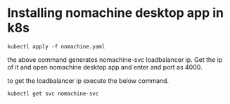 # Installing nomachine desktop app in k8s

```
kubectl apply -f nomachine.yaml
```

the above command generates nomachine-svc loadbalancer ip. Get the ip of it and open nomachine desktop app and enter <Loadbalancer ip> and port as 4000.

to get the loadbalancer ip execute the below command.

```
kubectl get svc nomachine-svc
```
